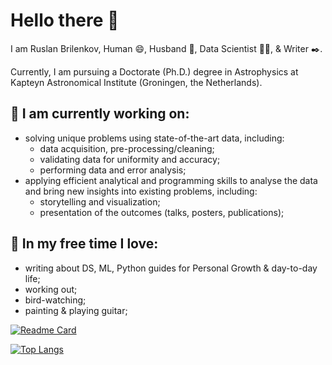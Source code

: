 # Hello there 👋

I am Ruslan Brilenkov, Human 😄, Husband :couple:, Data Scientist :man_technologist:, & Writer :black_nib:.

Currently, I am pursuing a Doctorate (Ph.D.) degree in Astrophysics at Kapteyn Astronomical Institute (Groningen, the Netherlands). 


## 🔭 I am currently working on:
- solving unique problems using state-of-the-art data, including:
  - data acquisition, pre-processing/cleaning;
  - validating data for uniformity and accuracy;
  - performing data and error analysis;
- applying efficient analytical and programming skills to analyse the data and bring new insights into existing problems, including:
  - storytelling and visualization;
  - presentation of the outcomes (talks, posters, publications);


## 🌱 In my free time I love:
- writing about DS, ML, Python guides for Personal Growth & day-to-day life;
- working out;
- bird-watching;
- painting & playing guitar;



<!--

This is what I want to include next (with links to Medium)
## 📝 Recent Writing
about Data Science, Machine Learning guides, and Python applications for day-to-day life, and Personal Growth.

**RuslanBrilenkov/RuslanBrilenkov** is a ✨ _special_ ✨ repository because its `README.md` (this file) appears on your GitHub profile.

Here are some ideas to get you started:

- 🔭 I’m currently working on ...
- 🌱 I’m currently learning ...
- 👯 I’m looking to collaborate on ...
- 🤔 I’m looking for help with ...
- 💬 Ask me about ...
- 📫 How to reach me: ...
- 😄 Pronouns: ...
- ⚡ Fun fact: ...
-->

[![Readme Card](https://github-readme-stats.vercel.app/api/pin/?username=ruslanbrilenkov&repo=github-readme-stats)](https://github.com/anuraghazra/github-readme-stats)

[![Top Langs](https://github-readme-stats.vercel.app/api/top-langs/?username=ruslanbrilenkov)](https://github.com/anuraghazra/github-readme-stats)

<!--
<a href="https://github.com/anuraghazra/github-readme-stats">
  <img align="center" src="https://github-readme-stats.vercel.app/api/pin/?username=ruslanbrilenkov&repo=github-readme-stats" />
</a>
<a href="https://github.com/anuraghazra/convoychat">
  <img align="center" src="https://github-readme-stats.vercel.app/api/pin/?username=ruslanbrilenkov&repo=convoychat" />
</a>
-->

